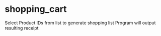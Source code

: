 # shopping_cart
Select Product IDs from list to generate shopping list
Program will output resulting receipt
